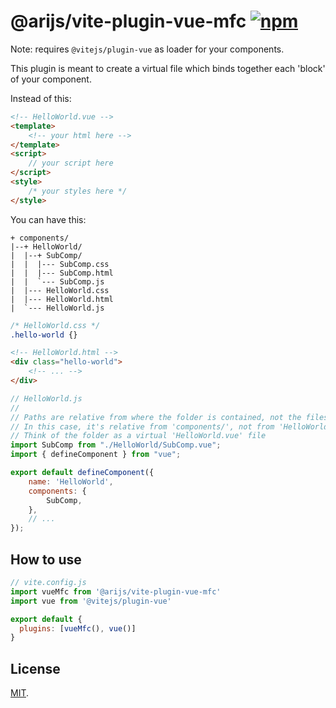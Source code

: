 # @arijs/vite-plugin-vue-mfc [![npm](https://img.shields.io/npm/v/@arijs/vite-plugin-vue-mfc.svg)](https://npmjs.com/package/@arijs/vite-plugin-vue-mfc)

Note: requires `@vitejs/plugin-vue` as loader for your components.

This plugin is meant to create a virtual file which binds together each 'block' of your component.

Instead of this:

```html
<!-- HelloWorld.vue -->
<template>
    <!-- your html here -->
</template>
<script>
    // your script here
</script>
<style>
    /* your styles here */
</style>
```

You can have this:

```
+ components/
|--+ HelloWorld/
|  |--+ SubComp/
|  |  |--- SubComp.css
|  |  |--- SubComp.html
|  |  `--- SubComp.js
|  |--- HelloWorld.css
|  |--- HelloWorld.html
|  `--- HelloWorld.js
```

```css
/* HelloWorld.css */
.hello-world {}
```

```html
<!-- HelloWorld.html -->
<div class="hello-world">
	<!-- ... -->
</div>
```

```js
// HelloWorld.js
//
// Paths are relative from where the folder is contained, not the files
// In this case, it's relative from 'components/', not from 'HelloWorld/'
// Think of the folder as a virtual 'HelloWorld.vue' file
import SubComp from "./HelloWorld/SubComp.vue";
import { defineComponent } from "vue";

export default defineComponent({
	name: 'HelloWorld',
	components: {
		SubComp,
	},
	// ...
});
```

## How to use

```js
// vite.config.js
import vueMfc from '@arijs/vite-plugin-vue-mfc'
import vue from '@vitejs/plugin-vue'

export default {
  plugins: [vueMfc(), vue()]
}
```

## License

[MIT](LICENSE).
